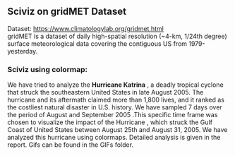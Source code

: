 ## Sciviz on gridMET Dataset

Dataset: https://www.climatologylab.org/gridmet.html  
gridMET is a dataset of daily high-spatial resolution (~4-km, 1/24th degree) surface meteorological data covering the contiguous US from 1979-yesterday.

### Sciviz using colormap:

We have tried to analyze the **Hurricane Katrina** , a deadly tropical cyclone that struck the southeastern United States in late August 2005. The hurricane and its aftermath claimed more than 1,800 lives, and it ranked as the costliest natural disaster in U.S. history. We have sampled 7 days over the period of August and September 2005 .This specific time frame was chosen to visualize the impact of the Hurricane , which struck the Gulf Coast of United States between August 25th and August 31, 2005.
We have analyzed this hurricane using colormaps.
Detailed analysis is given in the report.
Gifs can be found in the GIFs folder.
